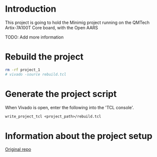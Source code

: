# Introduction
This project is going to hold the Minimig project running on the QMTech Artix-7A100T Core board, with the Open AARS 

TODO: Add more information

# Rebuild the project

```bash
rm -rf project_1
# vivado -source rebuild.tcl
```

# Generate the project script

When Vivado is open, enter the following into the 'TCL console'.

```tcl
write_project_tcl <project_path>/rebuild.tcl
```

# Information about the project setup

[Original repo](https://github.com/jhallen/vivado\_setup)



